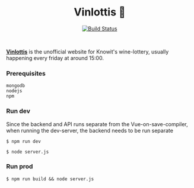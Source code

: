 <h1 align="center">
  Vinlottis 🍾
</h1>

<div align="center">
  
  [![Build Status](https://drone.schleppe.cloud/api/badges/KevinMidboe/vinlottis/status.svg)](https://drone.schleppe.cloud/KevinMidboe/vinlottis)

</div>

<br/>

[**Vinlottis**](https://vinlottis.no) is the unofficial website for Knowit's wine-lottery, usually happening every friday at around 15:00.


### Prerequisites
```
mongodb
nodejs
npm
```


### Run dev
Since the backend and API runs separate from the Vue-on-save-compiler, when running the dev-server, the backend needs to be run separate

```
$ npm run dev
```

```
$ node server.js
```

### Run prod

```
$ npm run build && node server.js
```
